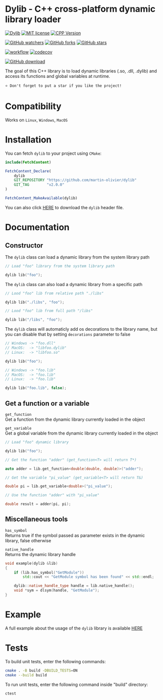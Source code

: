 # Dylib - C++ cross-platform dynamic library loader  
[![Dylib](https://img.shields.io/badge/Dylib-v2.0.0-blue.svg)](https://github.com/martin-olivier/dylib/releases/tag/v2.0.0)
[![MIT license](https://img.shields.io/badge/License-MIT-orange.svg)](https://github.com/martin-olivier/dylib/blob/main/LICENSE)
[![CPP Version](https://img.shields.io/badge/C++-11_and_above-darkgreen.svg)](https://isocpp.org/)

[![GitHub watchers](https://img.shields.io/github/watchers/martin-olivier/dylib?style=social)](https://github.com/martin-olivier/dylib/watchers/)
[![GitHub forks](https://img.shields.io/github/forks/martin-olivier/dylib?style=social)](https://github.com/martin-olivier/dylib/network/members/)
[![GitHub stars](https://img.shields.io/github/stars/martin-olivier/dylib?style=social)](https://github.com/martin-olivier/dylib/stargazers/)

[![workflow](https://github.com/martin-olivier/dylib/actions/workflows/CI.yml/badge.svg)](https://github.com/martin-olivier/dylib/actions/workflows/CI.yml)
[![codecov](https://codecov.io/gh/martin-olivier/dylib/branch/main/graph/badge.svg?token=4V6A9B7PII)](https://codecov.io/gh/martin-olivier/dylib)

[![GitHub download](https://img.shields.io/github/downloads/martin-olivier/dylib/total?style=for-the-badge)](https://github.com/martin-olivier/dylib/releases/download/v2.0.0/dylib.hpp)

The goal of this C++ library is to load dynamic libraries (.so, .dll, .dylib) and access its functions and global variables at runtime.  

`⭐ Don't forget to put a star if you like the project!`

# Compatibility
Works on `Linux`, `Windows`, `MacOS`

# Installation

You can fetch `dylib` to your project using `CMake`:
```cmake
include(FetchContent)

FetchContent_Declare(
    dylib
    GIT_REPOSITORY "https://github.com/martin-olivier/dylib"
    GIT_TAG        "v2.0.0"
)

FetchContent_MakeAvailable(dylib)
```

You can also click [HERE](https://github.com/martin-olivier/dylib/releases/download/v2.0.0/dylib.hpp) to download the `dylib` header file.  

# Documentation

## Constructor

The `dylib` class can load a dynamic library from the system library path
```c++
// Load "foo" library from the system library path

dylib lib("foo");
```
The `dylib` class can also load a dynamic library from a specific path
```c++
// Lood "foo" lib from relative path "./libs"

dylib lib("./libs", "foo");

// Lood "foo" lib from full path "/libs"

dylib lib("/libs", "foo");
```

The `dylib` class will automaticly add os decorations to the library name, but you can disable that by setting `decorations` parameter to false
```c++
// Windows -> "foo.dll"
// MacOS:  -> "libfoo.dylib"
// Linux:  -> "libfoo.so"

dylib lib("foo");

// Windows -> "foo.lib"
// MacOS:  -> "foo.lib"
// Linux:  -> "foo.lib"

dylib lib("foo.lib", false);
```

## Get a function or a variable 

`get_function`  
Get a function from the dynamic library currently loaded in the object  

`get_variable`  
Get a global variable from the dynamic library currently loaded in the object
```c++
// Load "foo" dynamic library

dylib lib("foo");

// Get the function "adder" (get_function<T> will return T*)

auto adder = lib.get_function<double(double, double)>("adder");

// Get the variable "pi_value" (get_variable<T> will return T&)

double pi = lib.get_variable<double>("pi_value");

// Use the function "adder" with "pi_value"

double result = adder(pi, pi);
```

## Miscellaneous tools

`has_symbol`  
Returns true if the symbol passed as parameter exists in the dynamic library, false otherwise  

`native_handle`  
Returns the dynamic library handle  
```c++
void example(dylib &lib)
{
    if (lib.has_symbol("GetModule"))
        std::cout << "GetModule symbol has been found" << std::endl;

    dylib::native_handle_type handle = lib.native_handle();
    void *sym = dlsym(handle, "GetModule");
}
```

# Example

A full example about the usage of the `dylib` library is available [HERE](example)

# Tests

To build unit tests, enter the following commands:
```sh
cmake . -B build -DBUILD_TESTS=ON
cmake --build build
```

To run unit tests, enter the following command inside "build" directory:
```sh
ctest
```
